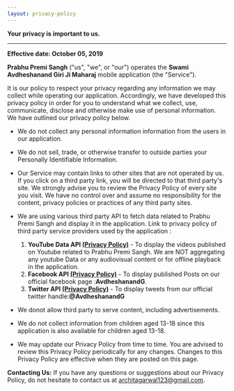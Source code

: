 ```yaml
---
layout: privacy-policy
---
```


**Your privacy is important to us.**

* * *
**Effective date: October 05, 2019**

**Prabhu Premi Sangh** ("us", "we", or "our") operates the **Swami Avdheshanand Giri Ji Maharaj** mobile application (the "Service").

It is our policy to respect your privacy regarding any information we may collect while operating our application. Accordingly, we have developed this privacy policy in order for you to understand what we collect, use, communicate, disclose and otherwise make use of personal information. We have outlined our privacy policy below.

*   We do not collect any personal information information from the users in our application.

*   We do not sell, trade, or otherwise transfer to outside parties your Personally Identifiable Information.

*   Our Service may contain links to other sites that are not operated by us. If you click on a third party link, you will be directed to that third party's site. We strongly advise you to review the Privacy Policy of every site you visit. We have no control over and assume no responsibility for the content, privacy policies or practices of any third party sites.

*   We are using various third party API to fetch data related to Prabhu Premi Sangh and display it in the application. Link to privacy policy of third party service providers used by the application :
     1. **YouTube Data API [(Privacy Policy)](http://www.google.com/policies/privacy)** - To display the videos published on Youtube related to Prabhu Premi Sangh. We are NOT aggregating any youtube Data or any audiovisual content or for offline playback in the application.
     2. **Facebook API [(Privacy Policy)](https://www.facebook.com/policy.php)** - To display published Posts on our official facebook page :**AvdheshanandG**.
     3. **Twitter API [(Privacy Policy)](https://twitter.com/privacy)** - To display tweets from our official twitter handle:**@AvdheshanandG**
     
*   We donot allow third party to serve content, including advertisements.     

*   We do not collect information from children aged 13-18 since this application is also available for children aged 13-18.

*   We may update our Privacy Policy from time to time. You are advised to review this Privacy Policy periodically for any changes. Changes to this Privacy Policy are effective when they are posted on this page.

**Contacting Us:** 
If you have any questions or suggestions about our Privacy Policy, do not hesitate to contact us at architagarwal123@gmail.com.
      
